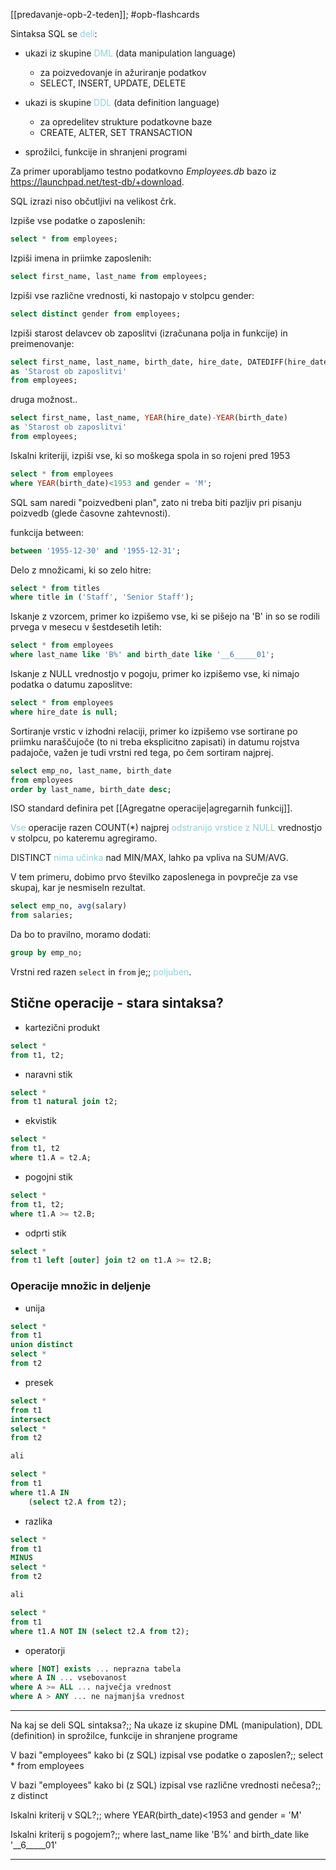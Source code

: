 [[predavanje-opb-2-teden]]; #opb-flashcards 

Sintaksa SQL se <font color="#92cddc">deli</font>:

- ukazi iz skupine <font color="#92cddc">DML</font> (data manipulation language)
	- za poizvedovanje in ažuriranje podatkov
	- SELECT, INSERT, UPDATE, DELETE

- ukazi is skupine <font color="#92cddc">DDL</font> (data definition language)
	- za opredelitev strukture podatkovne baze
	- CREATE, ALTER, SET TRANSACTION

- sprožilci, funkcije in shranjeni programi


Za primer uporabljamo testno podatkovno *Employees.db* bazo iz https://launchpad.net/test-db/+download.

SQL izrazi niso občutljivi na velikost črk.

Izpiše vse podatke o zaposlenih: 
```SQL
select * from employees;
```

Izpiši imena in priimke zaposlenih: 
```SQL
select first_name, last_name from employees;
```

Izpiši vse različne vrednosti, ki nastopajo v stolpcu gender:

```SQL
select distinct gender from employees;
```

Izpiši starost delavcev ob zaposlitvi (izračunana polja in funkcije) in preimenovanje:

```SQL
select first_name, last_name, birth_date, hire_date, DATEDIFF(hire_date, birth_date)/365
as 'Starost ob zaposlitvi'
from employees;
```

druga možnost..
```SQL
select first_name, last_name, YEAR(hire_date)-YEAR(birth_date)
as 'Starost ob zaposlitvi'
from employees;
```

Iskalni kriteriji, izpiši vse, ki so moškega spola in so rojeni pred 1953
```SQL
select * from employees
where YEAR(birth_date)<1953 and gender = 'M';
```
SQL sam naredi "poizvedbeni plan", zato ni treba biti pazljiv pri pisanju poizvedb (glede časovne zahtevnosti).

funkcija between: 
```SQL
between '1955-12-30' and '1955-12-31';
```

Delo z množicami, ki so zelo hitre:
```SQL
select * from titles
where title in ('Staff', 'Senior Staff');
```

Iskanje z vzorcem, primer ko izpišemo vse, ki se pišejo na 'B' in so se rodili prvega v mesecu v šestdesetih letih:
```SQL
select * from employees
where last_name like 'B%' and birth_date like '__6_____01';
```

Iskanje z NULL vrednostjo v pogoju, primer ko izpišemo vse, ki nimajo podatka o datumu zaposlitve:
```SQL
select * from employees
where hire_date is null;
```

Sortiranje vrstic v izhodni relaciji, primer ko izpišemo vse sortirane po priimku naraščujoče (to ni treba eksplicitno zapisati) in datumu rojstva padajoče, važen je tudi vrstni red tega, po čem sortiram najprej.
```SQL
select emp_no, last_name, birth_date
from employees
order by last_name, birth_date desc;
```

ISO standard definira pet [[Agregatne operacije|agregarnih funkcij]].

<font color="#92cddc">Vse</font> operacije razen COUNT(\*) najprej <font color="#92cddc">odstranijo vrstice z NULL</font> vrednostjo v stolpcu, po kateremu agregiramo.

DISTINCT <font color="#92cddc">nima učinka</font> nad MIN/MAX, lahko pa vpliva na SUM/AVG.

V tem primeru, dobimo prvo številko zaposlenega in povprečje za vse skupaj, kar je nesmiseln rezultat.
```SQL
select emp_no, avg(salary)
from salaries;
```

Da bo to pravilno, moramo dodati:
```SQL
group by emp_no;
```

Vrstni red razen `select` in `from` je;; <font color="#92cddc">poljuben</font>.
<!--SR:!2024-10-27,4,278-->

## Stične operacije - stara sintaksa?

- kartezični produkt 
``` SQL
select *
from t1, t2;
```
- naravni stik 
``` SQL
select *
from t1 natural join t2;
```
- ekvistik 
``` SQL
select *
from t1, t2
where t1.A = t2.A;
```
- pogojni stik
``` SQL
select *
from t1, t2;
where t1.A >= t2.B;
```
- odprti stik
``` SQL
select *
from t1 left [outer] join t2 on t1.A >= t2.B;
```

### Operacije množic in deljenje

- unija	
```SQL
select *
from t1
union distinct
select *
from t2
```
- presek
```SQL
select *
from t1
intersect
select *
from t2

ali 

select *
from t1
where t1.A IN 
	(select t2.A from t2);
```
- razlika	
```SQL
select *
from t1
MINUS
select *
from t2

ali 

select *
from t1
where t1.A NOT IN (select t2.A from t2);
```
- operatorji	
```SQL
where [NOT] exists ... neprazna tabela
where A IN ... vsebovanost
where A >= ALL ... največja vrednost
where A > ANY ... ne najmanjša vrednost
```

---

Na kaj se deli SQL sintaksa?;; Na ukaze iz skupine DML (manipulation), DDL (definition) in sprožilce, funkcije in shranjene programe
<!--SR:!2024-10-30,11,270-->
V bazi "employees" kako bi (z SQL) izpisal vse podatke o zaposlen?;; select * from employees
<!--SR:!2024-11-03,15,290-->
V bazi "employees" kako bi (z SQL) izpisal vse različne vrednosti nečesa?;; z distinct
<!--SR:!2024-11-03,15,290-->
Iskalni kriterij v SQL?;; where YEAR(birth_date)<1953 and gender = 'M'
<!--SR:!2024-10-25,6,250-->
Iskalni kriterij s pogojem?;; where last_name like 'B%' and birth_date like '__6_____01'
<!--SR:!2024-10-27,8,250-->


---

